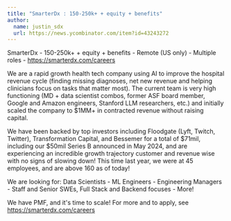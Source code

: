 ```yaml
---
title: "SmarterDx : 150-250k+ + equity + benefits"
author:
  name: justin_sdx
  url: https://news.ycombinator.com/item?id=43243272
---
```

SmarterDx - 150-250k+ + equity + benefits - Remote (US only) - Multiple roles - <a href="https:&#x2F;&#x2F;smarterdx.com&#x2F;careers" rel="nofollow">https:&#x2F;&#x2F;smarterdx.com&#x2F;careers</a>

We are a rapid growth health tech company using AI to improve the hospital revenue cycle (finding missing diagnoses, net new revenue and helping clinicians focus on tasks that matter most). The current team is very high functioning (MD + data scientist combos, former ASF board member, Google and Amazon engineers, Stanford LLM researchers, etc.) and initially scaled the company to $1MM+ in contracted revenue without raising capital.

We have been backed by top investors including Floodgate (Lyft, Twitch, Twitter), Transformation Capital, and Bessemer for a total of $71mil, including our $50mil Series B announced in May 2024, and are experiencing an incredible growth trajectory customer and revenue wise with no signs of slowing down! This time last year, we were at 45 employees, and are above 160 as of today!

We are looking for: Data Scientists - ML Engineers - Engineering Managers - Staff and Senior SWEs, Full Stack and Backend focuses - More!

We have PMF, and it&#x27;s time to scale! For more and to apply, see <a href="https:&#x2F;&#x2F;smarterdx.com&#x2F;careers" rel="nofollow">https:&#x2F;&#x2F;smarterdx.com&#x2F;careers</a>
<JobApplication />
